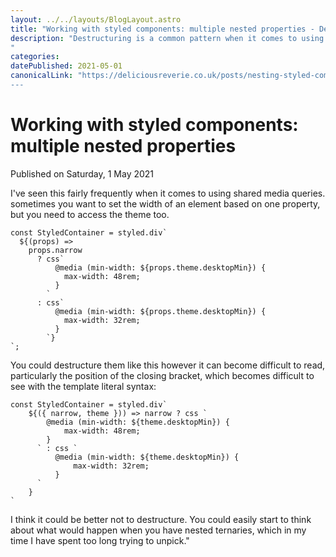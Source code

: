 ```yaml
---
layout: ../../layouts/BlogLayout.astro
title: "Working with styled components: multiple nested properties - Delicious Reverie"
description: "Destructuring is a common pattern when it comes to using styled components in complex situations. But it can be hazardous to clearly identify nesting. Here are a few suggestions.
"
categories:
datePublished: 2021-05-01
canonicalLink: "https://deliciousreverie.co.uk/posts/nesting-styled-components-properties/
---
```

# Working with styled components: multiple nested properties

Published on Saturday, 1 May 2021

I've seen this fairly frequently when it comes to using shared media queries. sometimes you want to set the width of an element based on one property, but you need to access the theme too.

```
const StyledContainer = styled.div`
  ${(props) =>
    props.narrow
      ? css`
          @media (min-width: ${props.theme.desktopMin}) {
            max-width: 48rem;
          }
        `
      : css`
          @media (min-width: ${props.theme.desktopMin}) {
            max-width: 32rem;
          }
        `}
`;
```

You could destructure them like this however it can become difficult to read, particularly the position of the closing bracket, which becomes difficult to see with the template literal syntax:

```
const StyledContainer = styled.div`
    ${({ narrow, theme })) => narrow ? css `
        @media (min-width: ${theme.desktopMin}) {
            max-width: 48rem;
        }
      ` : css `
          @media (min-width: ${theme.desktopMin}) {
              max-width: 32rem;
          }
      `
    }
`
```

I think it could be better not to destructure. You could easily start to think about what would happen when you have nested ternaries, which in my time I have spent too long trying to unpick."